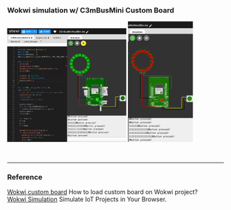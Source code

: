 ### Wokwi simulation w/ C3mBusMini Custom Board

<img src="C3mBusMiniNeo3Btn0819.png" width=55%> <img src="C3mBusMiniNeo3Btn0819.gif" width=30%>

<br>

---

### Reference

[Wokwi custom board](https://github.com/wokwi/wokwi-boards) How to load custom board on Wokwi project? <br>
[Wokwi Simulation](https://wokwi.com/) Simulate IoT Projects in Your Browser.<br>

